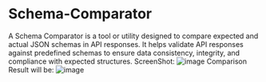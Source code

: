 # Schema-Comparator
A Schema Comparator is a tool or utility designed to compare expected and actual JSON schemas in API responses. It helps validate API responses against predefined schemas to ensure data consistency, integrity, and compliance with expected structures.
ScreenShot:
![image](https://github.com/user-attachments/assets/c634c2c5-0390-4549-b562-8b6618fd27b2)
Comparison Result will be:
![image](https://github.com/user-attachments/assets/8b207cae-8e6a-42ea-b265-8ea0c1d5175d)

